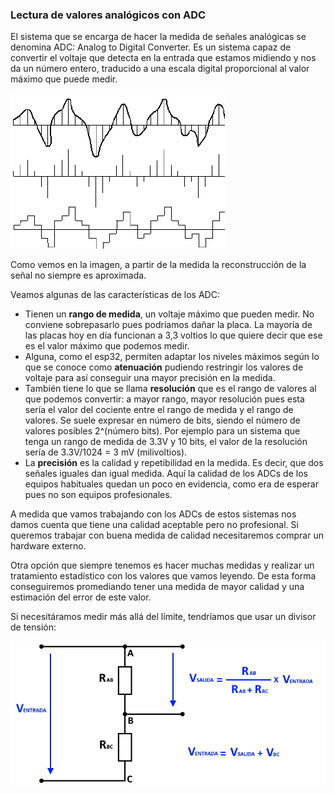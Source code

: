 ### Lectura de valores analógicos con ADC

El sistema que se encarga de hacer la medida de señales analógicas se denomina ADC: Analog to Digital Converter. Es un sistema capaz de convertir el voltaje que detecta en la entrada que estamos midiendo y nos da un número entero, traducido a una escala digital proporcional al valor máximo que puede medir.

![](./images/ADC.png)

Como vemos en la imagen, a partir de la medida la reconstrucción de la señal no siempre es aproximada.

Veamos algunas de las características de los ADC:

* Tienen un **rango de medida**, un voltaje máximo que pueden medir. No conviene sobrepasarlo pues podríamos dañar la placa. La mayoría de las placas hoy en día funcionan a 3,3 voltios lo que quiere decir que ese es el valor máximo que podemos medir.
* Alguna, como el esp32, permiten adaptar los niveles máximos según lo que se conoce como **atenuación** pudiendo restringir los valores de voltaje para así conseguir una mayor precisión en la medida.
* También tiene lo que se llama **resolución** que es el rango de valores al que podemos convertir: a mayor rango, mayor resolución pues esta sería el valor del cociente entre el rango de medida y el rango de valores. Se suele expresar en número de bits, siendo el número de valores posibles 2^(número bits). Por ejemplo para un sistema que tenga un rango de medida de 3.3V y 10 bits, el valor de la resolución sería de 3.3V/1024 = 3 mV (milivoltios).
* La **precisión** es la calidad y repetibilidad en la medida. Es decir, que dos señales iguales dan igual medida. Aquí la calidad de los ADCs de los equipos habituales quedan un poco en evidencia, como era de esperar pues no son equipos profesionales.

A medida que vamos trabajando con los ADCs de estos sistemas nos damos cuenta que tiene una calidad aceptable pero no profesional. Si queremos trabajar con buena medida de calidad necesitaremos comprar un hardware externo.

Otra opción que siempre tenemos es hacer muchas medidas y realizar un tratamiento estadístico con los valores que vamos leyendo. De esta forma conseguiremos promediando tener una medida de mayor calidad y una estimación del error de este valor.


Si necesitáramos medir más allá del límite, tendríamos que usar un divisor de tensión:

![](./images/divisorTension.jpg)
